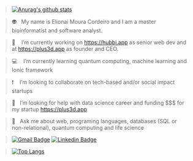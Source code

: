 > [![Anurag's github stats](https://github-readme-stats.vercel.app/api?username=elionaimc&show_icons=true&theme=dark)](https://github.com/anuraghazra/github-readme-stats) 

> :alien: &nbsp;&nbsp;My name is Elionai Moura Cordeiro and I am a master bioinformatist and software analyst.

> :rocket: &nbsp;&nbsp; I’m currently working on https://hubbi.app as senior web dev and at https://plus3d.app as founder and CEO.

> :computer: &nbsp;&nbsp; I’m currently learning quantum computing, machine learning and Ionic framework

> :exclamation: &nbsp;&nbsp; I’m looking to collaborate on tech-based and/or social impact startups

> 🤔  &nbsp;&nbsp;I’m looking for help with data science career and funding $$$ for my startup https://plus3d.app

> 💬  &nbsp;&nbsp;Ask me about web, programing languages, databases (SQL or non-relational), quantum computing and life science

> [![Gmail Badge](https://img.shields.io/badge/-eli.embits@gmail.com-c14438?style=for-the-badge&logo=Gmail&logoColor=white&link=mailto:eli.embits@gmail.com)](mailto:eli.embits@gmail.com) [![Linkedin Badge](https://img.shields.io/badge/-Elionai-blue?style=for-the-badge&logo=Linkedin&logoColor=white&link=https://www.linkedin.com/in/elionai)](https://www.linkedin.com/in/elionai)

> [![Top Langs](https://github-readme-stats.vercel.app/api/top-langs/?username=elionaimc&exclude_repo=elionaimc&show_icons=true&hide=html,teX&theme=dark)](https://github.com/anuraghazra/github-readme-stats) 
